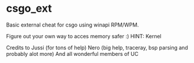 # csgo_ext
 Basic external cheat for csgo using winapi RPM/WPM. 

 
 Figure out your own way to acces memory safer :) HINT: Kernel
 
 Credits to
 Jussi (for tons of help)
 Nero (big help, traceray, bsp parsing and probably alot more)
 And all wonderful members of UC
